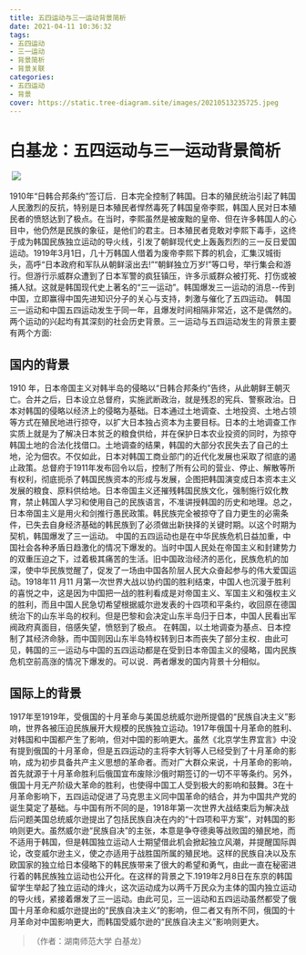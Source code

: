 ```yaml
---
title: 五四运动与三一运动背景简析
date: 2021-04-11 10:36:32
tags:
- 五四运动
- 三一运动
- 背景简析
- 背景关联
categories:
- 五四运动
- 背景
cover: https://static.tree-diagram.site/images/20210513235725.jpeg
---
```


# 白基龙：五四运动与三一运动背景简析

​		![](五四运动背景.jpg)

​		1910年“日韩合邦条约”签订后．日本完全控制了韩国。日本的殖民统治引起了韩国人民激烈的反抗，特别是日本殖民者悍然毒死了韩国皇帝李熙，韩国人民对日本殖民者的愤怒达到了极点。在当时，李熙虽然是被废黜的皇帝、但在许多韩国人的心目中，他仍然是民族的象征，是他们的君主。日本殖民者竞敢对李熙下毒手，这终于成为韩国民族独立运动的导火线，引发了朝鲜现代史上轰轰烈烈的三一反日爱国运动。1919年3月1日，几十万韩国人借着为废帝李熙下葬的机会，汇集汉城街头，高呼“日本政府和军队从朝鲜滚出去!”“朝鲜独立万岁!”等口号，举行集会和游行。但游行示威群众遭到了日本军警的疯狂镇压，许多示威群众被打死、打伤或被捕人狱。这就是韩国现代史上著名的“三一运动”。韩国爆发三一运动的消息--传到中国，立即赢得中国先进知识分子的关心与支持，刺激与催化了五四运动。
韩国三一运动和中国五四运动发生于同一年，且爆发时间相隔非常近，这不是偶然的。两个运动的兴起均有其深刻的社会历史背景。三一运动与五四运动发生的背景主要有两个方面:

## 国内的背景

1910 年，日本帝国主义对韩半岛的侵略以“日韩合邦条约”告终，从此朝鲜王朝灭亡。合并之后，日本设立总督府，实施武断政治，就是残忍的宪兵、警察政治。日本对韩国的侵略以经济上的侵略为基础。日本通过土地调查、土地投资、土地占领等方式在殖民地进行掠夺，以扩大日本独占资本为主要目标。日本的土地调查工作实质上就是为了解决日本贫乏的粮食供给，并在保护日本农业投资的同时，为掠夺韩国土地的合法化找借口。土地调查的结果，韩国的大部分农民失去了自己的土地，沦为佃农。不仅如此，日本对韩国工商业部门的近代化发展也采取了彻底的遏止政策。总督府于1911年发布回令以后，控制了所有公司的营业、停止、解散等所有权利，彻底扼杀了韩国民族资本的形成与发展，企图把韩国演变成日本资本主义发展的粮食、原料供给地。日本帝国主义还摧残韩国民族文化，强制施行奴化教育，禁止韩国人学习和使用自己的民族语言，不准讲授韩国的历史和地理。总之，日本帝国主义是用火和剑推行愚民政策。韩民族完全被掠夺了自力更生的必需条件，已失去自身经济基础的韩民族到了必须做出新抉择的关键时期。以这个时期为契机，韩国爆发了三一运动。
中国的五四运动也是在中华民族危机日益加重，中国社会各种矛盾日趋激化的情况下爆发的。当时中国人民处在帝国主义和封建势力的双重压迫之下，过着极其痛苦的生活。旧中国政治经济的恶化，民族危机的加深，使中华民族觉醒了，促发了一场由中国各阶层人民大众奋起参与的伟大爱国运动。1918年11 月11 月第一次世界大战以协约国的胜利结束，中国人也沉漫于胜利的喜悦之中，这是因为中国把一战的胜利看成是对帝国主义、军国主义和强权主义的胜利，而且中国人民急切希望根据威尔逊发表的十四项和平条约，收回原在德国统治下的山东半岛的权利。但是巴黎和会决定山东半岛归于日本，中国人民看出军阀政府真面目，倍感失望，愤怒到了极点。
在韩国，以土地调查为基点、日本控制了其经济命脉，而中国则因山东半岛特权转到日本而丧失了部分主权．由此可见，韩国的三一运动与中国的五四运动都是在受到日本帝国主义的侵略，国内民族危机空前高涨的情况下爆发的。可以说．两者爆发的国内背景十分相似。

## 国际上的背景

1917年至1919年，受俄国的十月革命与美国总统威尔逊所提倡的“民族自决主义”影响，世界各被压迫民族展开大规模的民族独立运动。1917年俄国十月革命的胜利、对韩国和中国都产生了影响，但对中国的影响更大。虽然《北京学生界宜言》中没有提到俄国的十月革命，但是五四运动的主将李大钊等人已经受到了十月革命的影响，成为初步具备共产主义思想的革命者。而对广大群众来说，十月革命的影响，首先就源于十月革命胜利后俄国宜布废除沙俄时期签订的一切不平等条约。另外，俄国十月无产阶级大革命的胜利，也使得中国工人受到极大的影响和鼓舞。3在十月革命影响下，五四运动促进了马克思主义同中国革命的结合，并为中国共产党的诞生莫定了基础。与中国有所不同的是，1918年第一次世界大战结束后为解决战后问题美国总统威尔逊提出了包括民族自决在内的“十四项和平方案”，对韩国的影响则更大。虽然威尔逊“民族自决”的主张，本意是争夺德奥等战败国的殖民地，而不适用于韩国，但是韩国独立运动人士期望借此机会掀起独立风潮，并提醒国际舆论，改变威尔逊主义，使之亦适用于战胜国所属的殖民地。这样的民族自决以及东欧国家的独立给日本侵略下的韩民族带来了很大的希望和勇气，由此一直在秘密进行着的韩民族独立运动也公开化。在这样的背景之下.1919年2月8日在东京的韩国留学生举起了独立运动的烽火，这次运动成为以两千万民众为主体的国内独立运动的导火线，紧接着爆发了三一运动。由此可见，三一运动和五四运动虽然都受了俄国十月革命和威尔逊提出的“民族自决主义”的影响，但二者又有所不同，俄国的十月革命对中国影响更大，而韩国受威尔逊的“民族自决主义”影响则更大。

> （作者：湖南师范大学 白基龙）